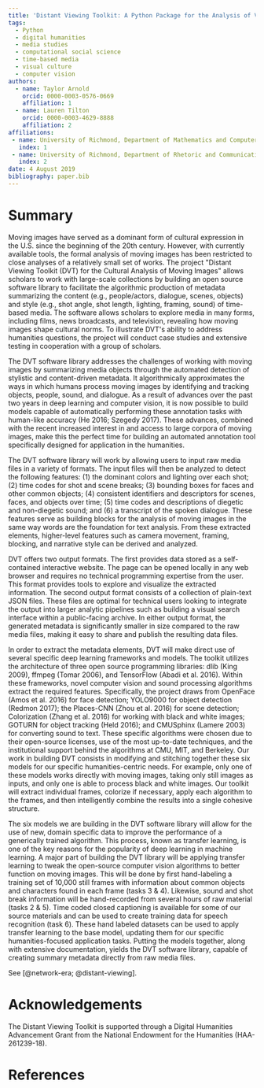 ```yaml
---
title: 'Distant Viewing Toolkit: A Python Package for the Analysis of Visual Culture'
tags:
  - Python
  - digital humanities
  - media studies
  - computational social science
  - time-based media
  - visual culture
  - computer vision
authors:
  - name: Taylor Arnold
    orcid: 0000-0003-0576-0669
    affiliation: 1
  - name: Lauren Tilton
    orcid: 0000-0003-4629-8888
    affiliation: 2
affiliations:
 - name: University of Richmond, Department of Mathematics and Computer Science
   index: 1
 - name: University of Richmond, Department of Rhetoric and Communication Studies
   index: 2
date: 4 August 2019
bibliography: paper.bib
---
```


# Summary

Moving images have served as a dominant form of cultural expression in the
U.S. since the beginning of the 20th century. However, with currently
available tools, the formal analysis of moving images has been restricted to
close analyses of a relatively small set of works. The project "Distant
Viewing Toolkit (DVT) for the Cultural Analysis of Moving Images" allows
scholars to work with large-scale collections by building an open source
software library to facilitate the algorithmic production of metadata
summarizing the content (e.g., people/actors, dialogue, scenes, objects) and
style (e.g., shot angle, shot length, lighting, framing, sound) of time-based
media. The software allows scholars to explore media in many forms, including
films, news broadcasts, and television, revealing how moving images
shape cultural norms. To illustrate DVT's ability to address humanities
questions, the project will conduct case studies and extensive testing in
cooperation with a group of scholars.

The DVT software library addresses the challenges of working with moving
images by summarizing media objects through the automated detection of
stylistic and content-driven metadata. It algorithmically
approximates the ways in which humans process moving images by
identifying and tracking objects, people, sound, and dialogue. As a
result of advances over the past two years in deep learning and computer
vision, it is now possible to build models capable of automatically
performing these annotation tasks with human-like accuracy
(He 2016; Szegedy 2017). These advances, combined with the recent increased
interest in and access to large corpora of moving images, make this the
perfect time for building an automated annotation tool specifically designed
for application in the humanities.

The DVT software library will work by allowing users to input raw media
files in a variety of formats. The input files will then be analyzed to
detect the following features: (1) the dominant colors and lighting
over each shot; (2) time codes for shot and scene breaks; (3) bounding boxes
for faces and other common objects; (4) consistent identifiers and descriptors
for scenes, faces, and objects over time; (5) time codes and descriptions of
diegetic and non-diegetic sound; and (6) a transcript of the spoken dialogue.
These features serve as building blocks for the analysis of moving images in
the same way words are the foundation for text analysis. From these extracted
elements, higher-level features such as camera movement, framing, blocking,
and narrative style can be derived and analyzed.

DVT offers two output formats. The first provides data stored as a
self-contained interactive website. The page can be opened locally
in any web browser and requires no technical programming expertise from the
user. This format provides tools to explore and visualize the extracted
information. The second output format consists of a collection of plain-text
JSON files. These files are optimal for technical users looking to integrate
the output into larger analytic pipelines such as building a visual search
interface within a public-facing archive. In either output format, the
generated metadata is significantly smaller in size compared to the raw media
files, making it easy to share and publish the resulting data files.

In order to extract the metadata elements, DVT will make direct use of
several specific deep learning frameworks and models. The toolkit
utilizes the architecture of three open source programming libraries: dlib
(King 2009), ffmpeg (Tomar 2006), and TensorFlow (Abadi et al. 2016). Within
these frameworks, novel computer vision and sound processing algorithms
extract the required features. Specifically, the project draws from OpenFace
(Amos et al. 2016) for face detection; YOLO9000 for object detection (Redmon
2017); the Places-CNN (Zhou et al. 2016) for scene detection; Colorization
(Zhang et al. 2016) for working with black and white images; GOTURN for
object tracking (Held 2016); and CMUSphinx (Lamere 2003) for converting sound
to text. These specific algorithms were chosen due to their open-source
licenses, use of the most up-to-date techniques, and the institutional support
behind the algorithms at CMU, MIT, and Berkeley. Our work in building DVT
consists in modifying and stitching together these six models for our
specific humanities-centric needs. For example, only one of these models works
directly with moving images, taking only still images as inputs, and only one
is able to process black and white images. Our toolkit will extract individual
frames, colorize if necessary, apply each algorithm to the frames, and then
intelligently combine the results into a single cohesive structure.

The six models we are building in the DVT software library will allow for the
use of new, domain specific data to improve the performance of a generically
trained algorithm. This process, known as transfer learning, is one of the key
reasons for the popularity of deep learning in machine learning. A major part
of building the DVT library will be applying transfer learning to tweak the
open-source computer vision algorithms to better function on moving images.
This will be done by first hand-labeling a training set of 10,000 still frames
with information about common objects and characters found in each frame
(tasks 3 & 4). Likewise, sound and shot break information will be
hand-recorded from several hours of raw material (tasks 2 & 5). Time coded
closed captioning is available for some of our source materials and can be
used to create training data for speech recognition (task 6). These hand
labeled datasets can be used to apply transfer learning to the base model,
updating them for our specific humanities-focused application tasks. Putting
the models together, along with extensive documentation, yields the DVT
software library, capable of creating summary metadata directly from raw
media files.

See [@network-era; @distant-viewing].

# Acknowledgements

The Distant Viewing Toolkit is supported through a Digital Humanities
Advancement Grant from the National Endowment for the Humanities
(HAA-261239-18).

# References
